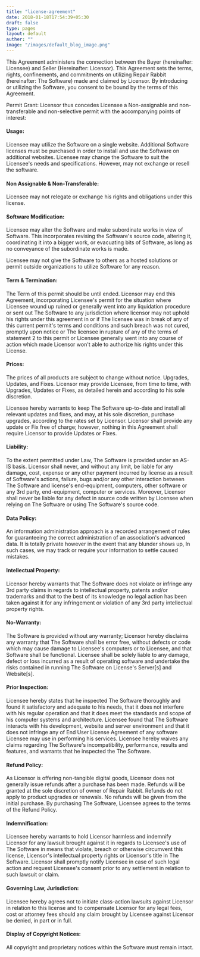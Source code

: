 ```yaml
---
title: "license-agreement"
date: 2018-01-18T17:54:39+05:30
draft: false
type: pages
layout: default
auther: ""
image: "/images/default_blog_image.png"
---
```


This Agreement administers the connection between the Buyer (hereinafter: Licensee) and Seller (Hereinafter: Licensor). This Agreement sets the terms, rights, confinements, and commitments on utilizing Repair Rabbit (hereinafter: The Software) made and claimed by Licensor. By introducing or utilizing the Software, you consent to be bound by the terms of this Agreement. 

Permit Grant: Licensor thus concedes Licensee a Non-assignable and non-transferable and non-selective permit with the accompanying points of interest:

#### Usage:

Licensee may utilize the Software on a single website. Additional Software licenses must be purchased in order to install and use the Software on additional websites. Licensee may change the Software to suit the Licensee's needs and specifications. However, may not exchange or resell the software.

#### Non Assignable & Non-Transferable:

Licensee may not relegate or exchange his rights and obligations under this license.

#### Software Modification:

Licensee may alter the Software and make subordinate works in view of Software. This incorporates revising the Software's source code, altering it, coordinating it into a bigger work, or evacuating bits of Software, as long as no conveyance of the subordinate works is made. 

Licensee may not give the Software to others as a hosted solutions or permit outside organizations to utilize Software for any reason.

#### Term & Termination:

The Term of this permit should be until ended. Licensor may end this Agreement, incorporating Licensee's permit for the situation where Licensee wound up ruined or generally went into any liquidation procedure or sent out The Software to any jurisdiction where licensor may not uphold his rights under this agreement in or if The licensee was in break of any of this current permit's terms and conditions and such breach was not cured, promptly upon notice or The licensee in rupture of any of the terms of statement 2 to this permit or Licensee generally went into any course of action which made Licensor  won't able to authorize his rights under this License.

#### Prices:

The prices of all products are subject to change without notice.
Upgrades, Updates, and Fixes. Licensor may provide Licensee, from time to time, with Upgrades, Updates or Fixes, as detailed herein and according to his sole discretion.

Licensee hereby warrants to keep The Software up-to-date and install all relevant updates and fixes, and may, at his sole discretion, purchase upgrades, according to the rates set by Licensor. Licensor shall provide any update or Fix free of charge; however, nothing in this Agreement shall require Licensor to provide Updates or Fixes.

#### Liability:

To the extent permitted under Law, The Software is provided under an AS-IS basis. Licensor shall never, and without any limit, be liable for any damage, cost, expense or any other payment incurred by license as a result of Software's actions, failure, bugs and/or any other interaction between The Software and license's end-equipment, computers, other software or any 3rd party, end-equipment, computer or services. Moreover, Licensor shall never be liable for any defect in source code written by Licensee when relying on The Software or using The Software's source code.

#### Data Policy:

An information administration approach is a recorded arrangement of rules for guaranteeing the correct administration of an association's advanced data. It is totally private however in the event that any blunder shows up, In such cases, we may track or require your information to settle caused mistakes.

#### Intellectual Property:

Licensor hereby warrants that The Software does not violate or infringe any 3rd party claims in regards to intellectual property, patents and/or trademarks and that to the best of its knowledge no legal action has been taken against it for any infringement or violation of any 3rd party intellectual property rights.

#### No-Warranty:

The Software is provided without any warranty; Licensor hereby disclaims any warranty that The Software shall be error free, without defects or code which may cause damage to Licensee's computers or to Licensee, and that Software shall be functional. Licensee shall be solely liable to any damage, defect or loss incurred as a result of operating software and undertake the risks contained in running The Software on License's Server[s] and Website[s].

#### Prior Inspection: 

Licensee hereby states that he inspected The Software thoroughly and found it satisfactory and adequate to his needs, that it does not interfere with his regular operation and that it does meet the standards and scope of his computer systems and architecture. Licensee found that The Software interacts with his development, website and server environment and that it does not infringe any of End User License Agreement of any software Licensee may use in performing his services. Licensee hereby waives any claims regarding The Software's incompatibility, performance, results and features, and warrants that he inspected the The Software.

#### Refund Policy: 

As Licensor is offering non-tangible digital goods, Licensor does not generally issue refunds after a purchase has been made. Refunds will be granted at the sole discretion of owner of Repair Rabbit. Refunds do not apply to product upgrades or renewals. No refunds will be given from the initial purchase. By purchasing The Software, Licensee agrees to the terms of the Refund Policy.

#### Indemnification: 

Licensee hereby warrants to hold Licensor harmless and indemnify Licensor for any lawsuit brought against it in regards to Licensee's use of The Software in means that violate, breach or otherwise circumvent this license, Licensor's intellectual property rights or Licensor's title in The Software. Licensor shall promptly notify Licensee in case of such legal action and request Licensee's consent prior to any settlement in relation to such lawsuit or claim.

#### Governing Law, Jurisdiction: 

Licensee hereby agrees not to initiate class-action lawsuits against Licensor in relation to this license and to compensate Licensor for any legal fees, cost or attorney fees should any claim brought by Licensee against Licensor be denied, in part or in full.

#### Display of Copyright Notices: 

All copyright and proprietary notices within the Software must remain intact.
